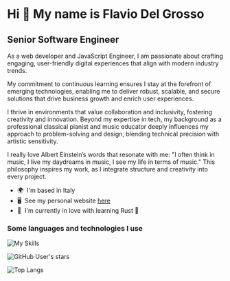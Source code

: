 Hi 👋 My name is Flavio Del Grosso 
==================================  
Senior Software Engineer
------------------------  
As a web developer and JavaScript Engineer, I am passionate about crafting engaging, user-friendly digital experiences that align with modern industry trends.

My commitment to continuous learning ensures I stay at the forefront of emerging technologies, enabling me to deliver robust, scalable, and secure solutions that drive business growth and enrich user experiences.

I thrive in environments that value collaboration and inclusivity, fostering creativity and innovation. Beyond my expertise in tech, my background as a professional classical pianist and music educator deeply influences my approach to problem-solving and design, blending technical precision with artistic sensitivity.

I really love Albert Einstein’s words that resonate with me: "I often think in music, I live my daydreams in music, I see my life in terms of music."
This philosophy inspires my work, as I integrate structure and creativity into every project.

* 🌍  I'm based in Italy
* 🖥️  See my personal website [here](http://flaviodelgrosso.com)
* 🧠  I'm currently in love with learning Rust 🦀

### Some languages and technologies I use

![My Skills](https://skillicons.dev/icons?i=js,ts,html,css,react,redux,angular,nodejs,express,babel,bash,bootstrap,bun,docker,electron,git,github,githubactions,gitlab,java,jest,jquery,linux,materialui,mongodb,mysql,nextjs,reactivex,rust,sass,fastify,tailwind,tauri,aws,gcp,firebase,vercel,vite,vitest,webpack,npm,pnpm&theme=light)

![GitHub User's stars](https://img.shields.io/github/stars/flaviodelgrosso?style=social)

![Top Langs](https://github-readme-stats.vercel.app/api/top-langs/?username=flaviodelgrosso&size_weight=0.5&count_weight=0.5&hide=dockerfile,ejs,css,scss,html,handlebars,procfile&layout=compact&langs_count=6&theme=dracula)
